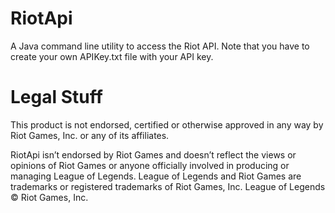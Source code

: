 RiotApi
=======

A Java command line utility to access the Riot API. Note that you have to create your own APIKey.txt file with your API key.

Legal Stuff
===========

This product is not endorsed, certified or otherwise approved in any way by Riot Games, Inc. or any of its affiliates.

RiotApi isn’t endorsed by Riot Games and doesn’t reflect the views or opinions of Riot Games or anyone officially involved in producing or managing League of Legends. League of Legends and Riot Games are trademarks or registered trademarks of Riot Games, Inc. League of Legends © Riot Games, Inc.
